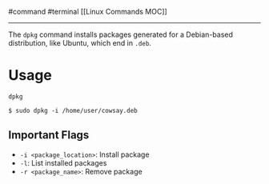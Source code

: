 #command #terminal 
[[Linux Commands MOC]]
- - -

The `dpkg` command installs packages generated for a Debian-based distribution, like Ubuntu, which end in `.deb`.

# Usage

`dpkg`

```shell
$ sudo dpkg -i /home/user/cowsay.deb 
```

## Important Flags

- `-i <package_location>`: Install package
- `-l`: List installed packages
- `-r <package_name>`: Remove package